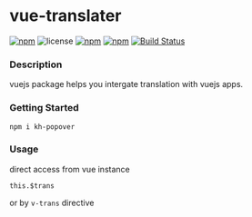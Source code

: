 # vue-translater

[![npm](https://img.shields.io/npm/v/vue-translater.svg)](https://www.npmjs.com/package/vue-translater) ![license](https://img.shields.io/github/license/khofaai/vue-translater.svg) [![npm](https://img.shields.io/npm/dw/vue-translater.svg)](https://www.npmjs.com/package/vue-translater) [![npm](https://img.shields.io/npm/dt/vue-translater.svg)](https://www.npmjs.com/package/vue-translater) [![Build Status](https://travis-ci.org/khofaai/vue-translater.svg?branch=master)](https://travis-ci.org/khofaai/vue-translater)

### Description 

vuejs package helps you intergate translation with vuejs apps.

### Getting Started

```
npm i kh-popover
```

### Usage

direct access from vue instance
```
this.$trans
```
or by `v-trans` directive